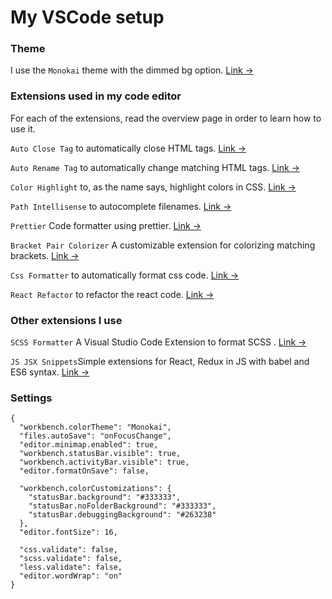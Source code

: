 # My VSCode setup 

### Theme

I use the `Monokai` theme with the dimmed bg option. [Link &rarr;](https://marketplace.visualstudio.com/items?itemName=gerane.Theme-FlatlandMonokai)

### Extensions used in my code editor

For each of the extensions, read the overview page in order to learn how to use it.

`Auto Close Tag` to automatically close HTML tags. [Link &rarr;](https://marketplace.visualstudio.com/items?itemName=formulahendry.auto-close-tag)

`Auto Rename Tag` to automatically change matching HTML tags. [Link &rarr;](https://marketplace.visualstudio.com/items?itemName=formulahendry.auto-rename-tag)

`Color Highlight` to, as the name says, highlight colors in CSS. [Link &rarr;](https://marketplace.visualstudio.com/items?itemName=naumovs.color-highlight)

`Path Intellisense` to autocomplete filenames. [Link &rarr;](https://marketplace.visualstudio.com/items?itemName=christian-kohler.path-intellisense)

`Prettier` Code formatter using prettier. [Link &rarr;](https://marketplace.visualstudio.com/items?itemName=esbenp.prettier-vscode)

`Bracket Pair Colorizer` A customizable extension for colorizing matching brackets. [Link &rarr;](https://marketplace.visualstudio.com/items?itemName=CoenraadS.bracket-pair-colorizer)

`Css Formatter` to automatically format css code. [Link &rarr;](https://marketplace.visualstudio.com/items?itemName=aeschli.vscode-css-formatter)

`React Refactor` to refactor the react code. [Link &rarr;](https://marketplace.visualstudio.com/items?itemName=planbcoding.vscode-react-refactor)

### Other extensions I use 

`SCSS Formatter` A Visual Studio Code Extension to format SCSS . [Link &rarr;](https://marketplace.visualstudio.com/items?itemName=sibiraj-s.vscode-scss-formatter)

`JS JSX Snippets`Simple extensions for React, Redux in JS with babel and ES6 syntax. [Link &rarr;](https://marketplace.visualstudio.com/items?itemName=skyran.js-jsx-snippets)

### Settings


```
{
  "workbench.colorTheme": "Monokai",
  "files.autoSave": "onFocusChange",
  "editor.minimap.enabled": true,
  "workbench.statusBar.visible": true,
  "workbench.activityBar.visible": true,
  "editor.formatOnSave": false,

  "workbench.colorCustomizations": {
    "statusBar.background": "#333333",
    "statusBar.noFolderBackground": "#333333",
    "statusBar.debuggingBackground": "#263238"
  },
  "editor.fontSize": 16,

  "css.validate": false,
  "scss.validate": false,
  "less.validate": false,
  "editor.wordWrap": "on"
}
```
